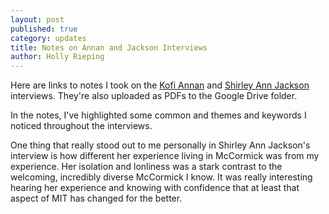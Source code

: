 ```yaml
---
layout: post
published: true
category: updates
title: Notes on Annan and Jackson Interviews
author: Holly Rieping
---
```

Here are links to notes I took on the [Kofi Annan](https://drive.google.com/file/d/1fOyGIUTxkbbUlbWoX9SRTQDHvV3mawrY/view?usp=sharing) and [Shirley Ann Jackson](https://drive.google.com/file/d/1H1mRJAvEyJGfVPfu7pT1VfpClUqes9FV/view?usp=sharing) interviews. They're also uploaded as PDFs to the Google Drive folder.

In the notes, I've highlighted some common and themes and keywords I noticed throughout the interviews.

One thing that really stood out to me personally in Shirley Ann Jackson's interview is how different her experience living in McCormick was from my experience. Her isolation and lonliness was a stark contrast to the welcoming, incredibly diverse McCormick I know. It was really interesting hearing her experience and knowing with confidence that at least that aspect of MIT has changed for the better.
